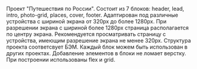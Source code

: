 Проект "Путешествия по России".
Состоит из 7 блоков: header, lead, intro, photo-grid, places, cover, footer. Адаптирован под различные устройства с шириной экрана от 320px до более 1280px. При разрешении экрана c шириной более 1280px страница располагается по центру экрана. Рекомендуется просматривать страницу с устройства, имеющим разрешение экрана не менее 320px. 
Структура проекта соответсвует БЭМ. Каждый блок можем быть использован в других проектах. Добавление элементов в блоки не ломает верстку. 
При построении использованы flex и grid. 


